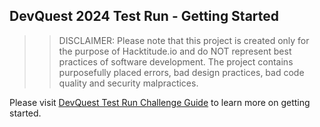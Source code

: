 ## DevQuest 2024 Test Run - Getting Started

>>DISCLAIMER: Please note that this project is created only for the purpose of Hacktitude.io and do NOT represent best practices of software development. The project contains purposefully placed errors, bad design practices, bad code quality and security malpractices.

Please visit [DevQuest Test Run Challenge Guide](https://hacktitude.github.io/DevQuest-Test-run-2024-Guide/) to learn more on getting started.